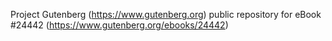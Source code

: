 Project Gutenberg (https://www.gutenberg.org) public repository for eBook #24442 (https://www.gutenberg.org/ebooks/24442)
